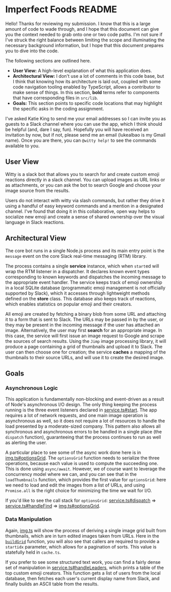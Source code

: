 # Imperfect Foods README
Hello! Thanks for reviewing my submission. I know that this is a large amount of
code to wade through, and I hope that this document can give you the context
needed to grab onto one or two code paths. I'm not sure if I've struck the right
balance between limiting the scope and illuminating the necessary background
information, but I hope that this document prepares you to dive into the code.

The following sections are outlined here.
  - **User View:** A high-level explanation of what this application does.
  - **Architectural View:** I don't use a lot of comments in this code base, but I
    think that knowing how its architecture is laid out, coupled with some code
    navigation tooling enabled by TypeScript, allows a contributor to make sense
    of things. In this section, **bold** terms refer to components that have
    corresponding files in `src/lib`.
  - **Goals:** This section points to specific code locations that may highlight the
    specific asks in the coding assignment.

I've asked Katie King to send me your email addresses so I can invite you as
guests to a Slack channel where you can use the app, which I think should be
helpful (and, dare I say, fun). Hopefully you will have received an invitation
by now, but if not, please send me an email (lukealbao is my Gmail name). Once
you are there, you can `@witty help!` to see the commands available to you.

## User View
Witty is a slack bot that allows you to search for and create custom emoji
reactions directly in a slack channel. You can upload images as URL links or as
attachments, or you can ask the bot to search Google and choose your image
source from the results.

Users do not interact with witty via slash commands, but rather they drive it
using a handful of easy keyword commands and a mention in a designated
channel. I've found that doing it in this collaborative, open way helps to
socialize new emoji and create a sense of shared ownership over the visual
language in Slack reactions.

## Architectural View
The core bot runs in a single Node.js process and its main entry point is the
`message` event on the core Slack real-time messaging (RTM) library.

The process contains a single **service** instance, which when `start`ed will
wrap the RTM listener in a dispatcher. It declares known event types
corresponding to known keywords and dispatches the incoming message to the
appropriate event handler. The service keeps track of emoji ownership in a local
SQLite database (programmatic emoji management is not officially supported by
Slack), which it accesses through lightweight methods defined on the **store**
class. This database also keeps track of reactions, which enables statistics on
popular emoji and their creators.

All emoji are created by fetching a binary blob from some URL and attaching it
to a form that is sent to Slack. The URLs may be passed in by the user, or they
may be present in the incoming message if the user has attached an
image. Alternatively, the user may first **search** for an appropriate image. In
this case, the service will first issue an image request to Google and scrape
the sources of search results. Using the `Jimp` image processing library, it
will produce a page containing a grid of thumbnails and upload it to Slack. The
user can then choose one for creation; the service **caches** a mapping of the
thumbnails to their source URLs, and will use it to create the desired image.

## Goals
### Asynchronous Logic
This application is fundamentally non-blocking and event-driven as a result of
Node's asynchronous I/O design. The only thing keeping the process running is
the three event listeners declared in
[service.ts#start](https://github.com/lukealbao/witty/tree/imperfect/src/lib/service.ts#L63-L65). The
app requires a lot of network requests, and one main image operation is
asynchronous as well, so it does not require a lot of resources to handle the
load presented by a moderate-sized company. This pattern also allows all
synchronous and asynchronous errors to be handled in a single place (the
`dispatch` function), guaranteeing that the process continues to run as well as
alerting the user.

A particular place to see some of the async work done here is in
[img.ts#optionsGrid](https://github.com/lukealbao/witty/tree/imperfect/src/lib/img.ts#L22). The
`optionsGrid` function needs to serialize the three operations, because each value is
used to compute the succeeding one. This is done using `async/await`. However, we of
course want to leverage the concurrency model where we can, and you can see that
in the `loadThumbnails` function, which provides the first value for `optionsGrid`:
here we need to load and edit the images from a list of URLs, and using
`Promise.all` is the right choice for minimizing the time we wait for I/O.

If you'd like to see the call stack for `optionsGrid`:
[service.ts#dispatch](https://github.com/lukealbao/witty/tree/imperfect/src/lib/service.ts#L96) => [service.ts#handleFind](https://github.com/lukealbao/witty/tree/imperfect/src/lib/service.ts#L135) => [img.ts#optionsGrid](https://github.com/lukealbao/witty/tree/imperfect/src/lib/img.ts#L22).
### Data Manipulation
Again,
[img.ts](https://github.com/lukealbao/witty/tree/imperfect/src/lib/img.ts) will
show the process of deriving a single image grid built from thumbnails, which
are in turn edited images taken from URLs. Here in the [`buildGrid`](https://github.com/lukealbao/witty/tree/imperfect/src/lib/img.ts#L60) function, you
will also see that callers are required to provide a `startidx` parameter, which
allows for a pagination of sorts. This value is statefully held in `cache.ts`.

If you prefer to see some structured text work, you can find a fairly dense set
of manipulation in
[service.ts#handleLeaders](https://github.com/lukealbao/witty/tree/imperfect/src/lib/service.ts#L262),
which prints a table of the top custom emoji creators. This function gets a list
of users from the local database, then fetches each user's current display name
from Slack, and finally builds an ASCII table from the results.
